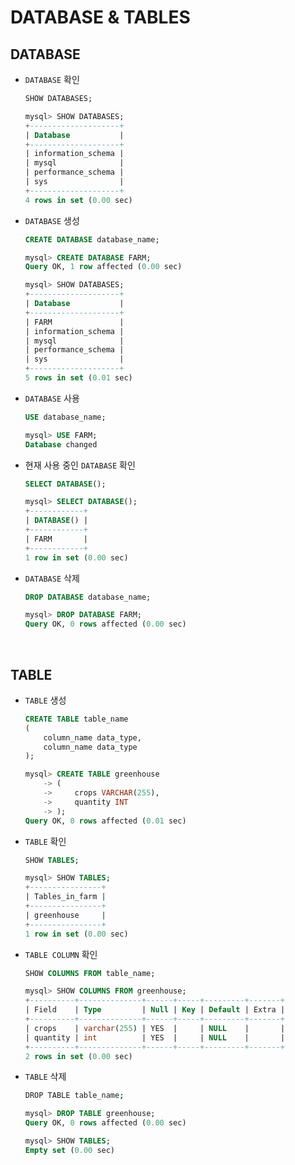 # DATABASE & TABLES

## DATABASE

- `DATABASE` 확인
  ```sql
  SHOW DATABASES;
  ```
  ```sql
  mysql> SHOW DATABASES;
  +--------------------+
  | Database           |
  +--------------------+
  | information_schema |
  | mysql              |
  | performance_schema |
  | sys                |
  +--------------------+
  4 rows in set (0.00 sec)
  ```
- `DATABASE` 생성
  ```sql
  CREATE DATABASE database_name;
  ```
  ```sql
  mysql> CREATE DATABASE FARM;
  Query OK, 1 row affected (0.00 sec)

  mysql> SHOW DATABASES;
  +--------------------+
  | Database           |
  +--------------------+
  | FARM               |
  | information_schema |
  | mysql              |
  | performance_schema |
  | sys                |
  +--------------------+
  5 rows in set (0.01 sec)
  ```
- `DATABASE` 사용

  ```sql
  USE database_name;
  ```

  ```sql
  mysql> USE FARM;
  Database changed
  ```

- 현재 사용 중인 `DATABASE` 확인

  ```sql
  SELECT DATABASE();
  ```

  ```sql
  mysql> SELECT DATABASE();
  +------------+
  | DATABASE() |
  +------------+
  | FARM       |
  +------------+
  1 row in set (0.00 sec)
  ```

- `DATABASE` 삭제
  ```sql
  DROP DATABASE database_name;
  ```
  ```sql
  mysql> DROP DATABASE FARM;
  Query OK, 0 rows affected (0.00 sec)
  ```

<br>

## TABLE

- `TABLE` 생성

  ```sql
  CREATE TABLE table_name
  (
      column_name data_type,
      column_name data_type
  );

  ```

  ```sql
  mysql> CREATE TABLE greenhouse
      -> (
      ->     crops VARCHAR(255),
      ->     quantity INT
      -> );
  Query OK, 0 rows affected (0.01 sec)
  ```

- `TABLE` 확인

  ```sql
  SHOW TABLES;
  ```

  ```sql
  mysql> SHOW TABLES;
  +----------------+
  | Tables_in_farm |
  +----------------+
  | greenhouse     |
  +----------------+
  1 row in set (0.00 sec)
  ```

- `TABLE COLUMN` 확인
  ```sql
  SHOW COLUMNS FROM table_name;
  ```
  ```sql
  mysql> SHOW COLUMNS FROM greenhouse;
  +----------+--------------+------+-----+---------+-------+
  | Field    | Type         | Null | Key | Default | Extra |
  +----------+--------------+------+-----+---------+-------+
  | crops    | varchar(255) | YES  |     | NULL    |       |
  | quantity | int          | YES  |     | NULL    |       |
  +----------+--------------+------+-----+---------+-------+
  2 rows in set (0.00 sec)
  ```
- `TABLE` 삭제
  ```bash
  DROP TABLE table_name;
  ```
  ```sql
  mysql> DROP TABLE greenhouse;
  Query OK, 0 rows affected (0.00 sec)

  mysql> SHOW TABLES;
  Empty set (0.00 sec)
  ```
